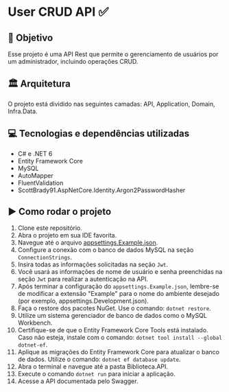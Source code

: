 # User CRUD API ✅

## 🎯 Objetivo
Esse projeto é uma API Rest que permite o gerenciamento de usuários por um administrador, incluindo operações CRUD.

## 🏛️ Arquitetura
O projeto está dividido nas seguintes camadas: API, Application, Domain, Infra.Data.

## 💻 Tecnologias e dependências utilizadas
- C# e .NET 6
- Entity Framework Core
- MySQL
- AutoMapper
- FluentValidation
- ScottBrady91.AspNetCore.Identity.Argon2PasswordHasher

## ▶️ Como rodar o projeto
1. Clone este repositório.
2. Abra o projeto em sua IDE favorita.
3. Navegue até o arquivo [appsettings.Example.json](src/UserCrud.API/appsettings.Example.json).
4. Configure a conexão com o banco de dados MySQL na seção ``ConnectionStrings``.
5. Insira todas as informações solicitadas na seção ``Jwt``.
6. Você usará as informações de nome de usuário e senha preenchidas na seção ``Jwt`` para realizar a autenticação na API.
7. Após terminar a configuração do ``appsettings.Example.json``, lembre-se de modificar a extensão "Example" para o nome do ambiente desejado (por exemplo, appsettings.Development.json).
8. Faça o restore dos pacotes NuGet. Use o comando: ``dotnet restore``.
9. Utilize um sistema gerenciador de banco de dados como o MySQL Workbench.
10. Certifique-se de que o Entity Framework Core Tools está instalado. Caso não esteja, instale com o comando: ``dotnet tool install --global dotnet-ef``.
11. Aplique as migrações do Entity Framework Core para atualizar o banco de dados. Utilize o comando: ``dotnet ef database update``.
12. Abra o terminal e navegue até a pasta Biblioteca.API.
13. Execute o comando ``dotnet run`` para iniciar a aplicação.
14. Acesse a API documentada pelo Swagger.
